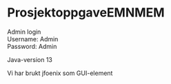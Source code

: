 # ProsjektoppgaveEMNMEM

Admin login \
Username: Admin \
Password: Admin

Java-version 13

Vi har brukt jfoenix som GUI-element